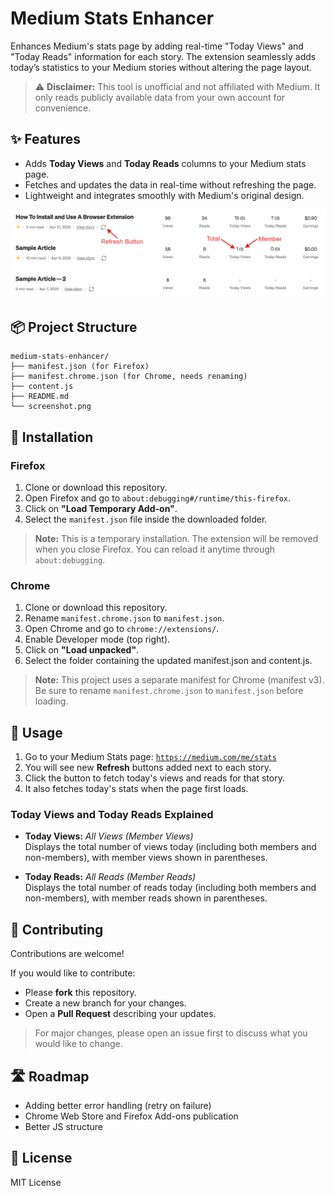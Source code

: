 # Medium Stats Enhancer
Enhances Medium's stats page by adding real-time "Today Views" and "Today Reads" information for each story.
The extension seamlessly adds today’s statistics to your Medium stories without altering the page layout.
> ⚠️ **Disclaimer:** This tool is unofficial and not affiliated with Medium. It only reads publicly available data from your own account for convenience.

## ✨ Features

-   Adds **Today Views** and **Today Reads** columns to your Medium stats page.
-   Fetches and updates the data in real-time without refreshing the page.
-   Lightweight and integrates smoothly with Medium's original design.

![Medium Stats Enhancer Screenshot](screenshot.png)

## 📦 Project Structure
```
medium-stats-enhancer/
├── manifest.json (for Firefox) 
├── manifest.chrome.json (for Chrome, needs renaming) 
├── content.js 
├── README.md 
└── screenshot.png
```

## 🚀 Installation

### Firefox

1. Clone or download this repository.
2. Open Firefox and go to `about:debugging#/runtime/this-firefox`.
3. Click on **"Load Temporary Add-on"**.
4. Select the `manifest.json` file inside the downloaded folder.

> **Note:** This is a temporary installation. The extension will be removed when you close Firefox. You can reload it anytime through `about:debugging`.

### Chrome

1. Clone or download this repository.
2. Rename `manifest.chrome.json` to `manifest.json`.
3. Open Chrome and go to `chrome://extensions/`.
4. Enable Developer mode (top right).
5. Click on **"Load unpacked"**.
6. Select the folder containing the updated manifest.json and content.js.

> **Note:** This project uses a separate manifest for Chrome (manifest v3). Be sure to rename `manifest.chrome.json` to `manifest.json` before loading.

## 📖 Usage
1. Go to your Medium Stats page: [`https://medium.com/me/stats`](https://medium.com/me/stats)
2. You will see new **Refresh** buttons added next to each story.
3. Click the button to fetch today's views and reads for that story.
4. It also fetches today's stats when the page first loads.

### Today Views and Today Reads Explained
-   **Today Views:** _All Views (Member Views)_  
    Displays the total number of views today (including both members and non-members), with member views shown in parentheses.

-   **Today Reads:** _All Reads (Member Reads)_  
    Displays the total number of reads today (including both members and non-members), with member reads shown in parentheses.

## 🤝 Contributing
Contributions are welcome!

If you would like to contribute:
- Please **fork** this repository.
- Create a new branch for your changes.
- Open a **Pull Request** describing your updates.

> For major changes, please open an issue first to discuss what you would like to change.

## 🛣️ Roadmap
- Adding better error handling (retry on failure)
- Chrome Web Store and Firefox Add-ons publication
- Better JS structure

## 📜 License

MIT License
